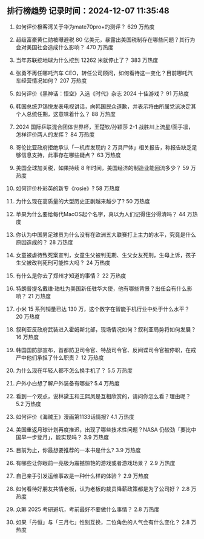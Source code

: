 
## 排行榜趋势 记录时间：2024-12-07 11:35:48
  
  1. 如何评价极客湾关于华为mate70pro+的测评？ 629 万热度
    
  2. 超级富豪黄仁勋被曝避税 80 亿美元，暴露出美国税制存在哪些问题？其行为会对美国社会造成什么影响？ 470 万热度
    
  3. 当年苏联挖地球为什么挖到 12262 米就停止了？ 383 万热度
    
  4. 张勇不再任哪吒汽车 CEO，转任公司顾问，如何看待这一变化？目前哪吒汽车经营情况如何？ 207 万热度
    
  5. 如何评价《黑神话：悟空》入选《时代》杂志 2024 十佳游戏？ 91 万热度
    
  6. 韩国总统尹锡悦发表电视讲话，向韩国民众道歉，并表示将由所属党派决定其个人总统任期，这意味着什么？ 88 万热度
    
  7. 2024 国际乒联混合团体世界杯，王楚钦/孙颖莎 2-1 战胜川上流星/面手凛，怎样评价两人的发挥？ 84 万热度
    
  8. 哥伦比亚政府拒绝承认「一机库发现约 2 万具尸体」相关报告，称报告缺乏足够信息支持，此事存在哪些疑点？ 63 万热度
    
  9. 美国全球加关税，如果持续 8 年时间，美国经济的制造业能回流多少？ 59 万热度
    
  10. 如何评价朴彩英的新专《rosie》? 58 万热度
    
  11. 为什么现在高质量的大型历史正剧越来越少了? 50 万热度
    
  12. 苹果为什么要给每代MacOS起个名字，真以为人们记得住分得清吗？ 44 万热度
    
  13. 你认为中国男足球员为什么没有在欧洲五大联赛打上主力的水平，究竟是什么原因造成的？ 28 万热度
    
  14. 女童被虐待致死案宣判，女童生父被判无期、生父女友死刑，生母上诉，孩子生父被改判死刑可能性大吗？ 24 万热度
    
  15. 有什么是你去了郑州才知道的事情？ 22 万热度
    
  16. 特朗普提名戴维·珀杜为美国新任驻华大使，他有哪些背景？出任会有什么影响？ 21 万热度
    
  17. 小米 15 系列销量已达 130 万，这个数字在智能手机行业中处于什么水平？ 20 万热度
    
  18. 叙利亚反政府武装进入霍姆斯北部，现场情况如何？叙利亚局势将如何发展？ 16 万热度
    
  19. 韩国国防部宣布，首都防卫司令官、特战司令官、反间谍司令官被停职，在戒严中他们承担了什么职责？ 12 万热度
    
  20. 为什么现在年轻人都不怎么换手机了？ 5.5 万热度
    
  21. 户外小白想了解户外装备有哪些? 5.4 万热度
    
  22. 看到一个观点，说林黛玉和王熙凤是互相欣赏的，请问你怎么看？理由呢？ 5.2 万热度
    
  23. 如何评价《海贼王》漫画第1133话情报? 4.1 万热度
    
  24. 美国重返月球计划再度推迟，出现了哪些技术性问题？NASA 仍较劲「要比中国早一步登月」，能实现吗？ 3.9 万热度
    
  25. 目前为止，你最想要推荐的一本书是什么? 3.9 万热度
    
  26. 有哪些让你眼前一亮极为震撼惊艳的游戏或者游戏场景？ 2.9 万热度
    
  27. 自己亲手引发运维事故是一种什么样的体验？ 2.9 万热度
    
  28. 如何看待好朋友共情老板，认为老板的裁员降薪政策都是为了公司好？ 2.8 万热度
    
  29. 众筹 2025 考研避坑，考前最好不要做什么事情？ 2.8 万热度
    
  30. 如果「丹恒」与「三月七」性别互换，二位角色的人气会有什么变化？ 2.8 万热度
    